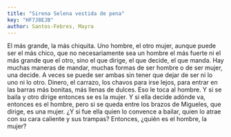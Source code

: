 ```yaml
---
title: "Sirena Selena vestida de pena"
key: "HF7J8EJB"
author: Santos-Febres, Mayra
---
```

<div data-schema-version="8"><p>El más grande, la más chiquita. Uno hombre, el otro mujer, aunque puede ser el más chico, que no necesariamente sea un hombre el más fuerte ni el más grande que el otro, sino el que dirige, el que decide, el que manda. Hay muchas maneras de mandar, muchas formas de ser hombre o de ser mujer, una decide. A veces se puede ser ambas sin tener que dejar de ser ni lo uno ni lo otro. Dinero, el carrazo, los chavos para irse lejos, para entrar en las barras más bonitas, más llenas de dulces. Eso le toca al hombre. Y si se baila y otro dirige entonces se es la mujer. Y si ella decide adónde va, entonces es el hombre, pero si se queda entre los brazos de Migueles, que dirige, es una mujer. ¿Y si fue ella quien lo convence a bailar, quien lo atrae con su cara caliente y sus trampas? Entonces, ¿quién es el hombre, la mujer?</p> </div>